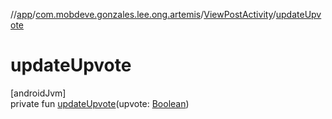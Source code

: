 //[app](../../../index.md)/[com.mobdeve.gonzales.lee.ong.artemis](../index.md)/[ViewPostActivity](index.md)/[updateUpvote](update-upvote.md)

# updateUpvote

[androidJvm]\
private fun [updateUpvote](update-upvote.md)(upvote: [Boolean](https://kotlinlang.org/api/latest/jvm/stdlib/kotlin/-boolean/index.html))
